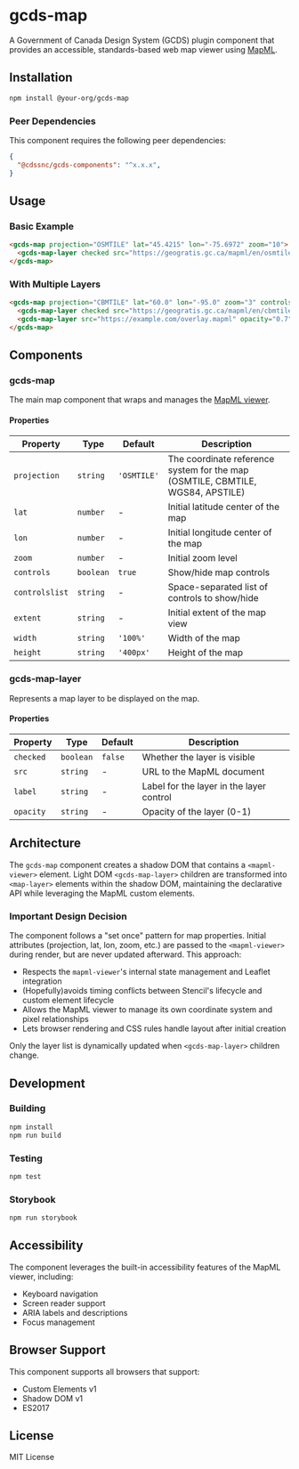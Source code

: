 # gcds-map

A Government of Canada Design System (GCDS) plugin component that provides an accessible, standards-based web map viewer using [MapML](https://maps4html.org/web-map-doc/).

## Installation

```bash
npm install @your-org/gcds-map
```

### Peer Dependencies

This component requires the following peer dependencies:

```json
{
  "@cdssnc/gcds-components": "^x.x.x",
}
```

## Usage

### Basic Example

```html
<gcds-map projection="OSMTILE" lat="45.4215" lon="-75.6972" zoom="10">
  <gcds-map-layer checked src="https://geogratis.gc.ca/mapml/en/osmtile/osm/"></gcds-map-layer>
</gcds-map>
```

### With Multiple Layers

```html
<gcds-map projection="CBMTILE" lat="60.0" lon="-95.0" zoom="3" controls="true">
  <gcds-map-layer checked src="https://geogratis.gc.ca/mapml/en/cbmtile/cbmt/"></gcds-map-layer>
  <gcds-map-layer src="https://example.com/overlay.mapml" opacity="0.7"></gcds-map-layer>
</gcds-map>
```

## Components

### gcds-map

The main map component that wraps and manages the [MapML viewer](https://maps4html.org/web-map-doc/).

#### Properties

| Property | Type | Default | Description |
|----------|------|---------|-------------|
| `projection` | `string` | `'OSMTILE'` | The coordinate reference system for the map (OSMTILE, CBMTILE, WGS84, APSTILE) |
| `lat` | `number` | - | Initial latitude center of the map |
| `lon` | `number` | - | Initial longitude center of the map |
| `zoom` | `number` | - | Initial zoom level |
| `controls` | `boolean` | `true` | Show/hide map controls |
| `controlslist` | `string` | - | Space-separated list of controls to show/hide |
| `extent` | `string` | - | Initial extent of the map view |
| `width` | `string` | `'100%'` | Width of the map |
| `height` | `string` | `'400px'` | Height of the map |

### gcds-map-layer

Represents a map layer to be displayed on the map.

#### Properties

| Property | Type | Default | Description |
|----------|------|---------|-------------|
| `checked` | `boolean` | `false` | Whether the layer is visible |
| `src` | `string` | - | URL to the MapML document |
| `label` | `string` | - | Label for the layer in the layer control |
| `opacity` | `string` | - | Opacity of the layer (0-1) |

## Architecture

The `gcds-map` component creates a shadow DOM that contains a `<mapml-viewer>` element. Light DOM `<gcds-map-layer>` children are transformed into `<map-layer>` elements within the shadow DOM, maintaining the declarative API while leveraging the MapML custom elements.

### Important Design Decision

The component follows a "set once" pattern for map properties. Initial attributes (projection, lat, lon, zoom, etc.) are passed to the `<mapml-viewer>` during render, but are never updated afterward. This approach:

- Respects the `mapml-viewer`'s internal state management and Leaflet integration
- (Hopefully)avoids timing conflicts between Stencil's lifecycle and custom element lifecycle
- Allows the MapML viewer to manage its own coordinate system and pixel relationships
- Lets browser rendering and CSS rules handle layout after initial creation

Only the layer list is dynamically updated when `<gcds-map-layer>` children change.

## Development

### Building

```bash
npm install
npm run build
```

### Testing

```bash
npm test
```

### Storybook

```bash
npm run storybook
```

## Accessibility

The component leverages the built-in accessibility features of the MapML viewer, including:
- Keyboard navigation
- Screen reader support
- ARIA labels and descriptions
- Focus management

## Browser Support

This component supports all browsers that support:
- Custom Elements v1
- Shadow DOM v1
- ES2017

## License

MIT License
